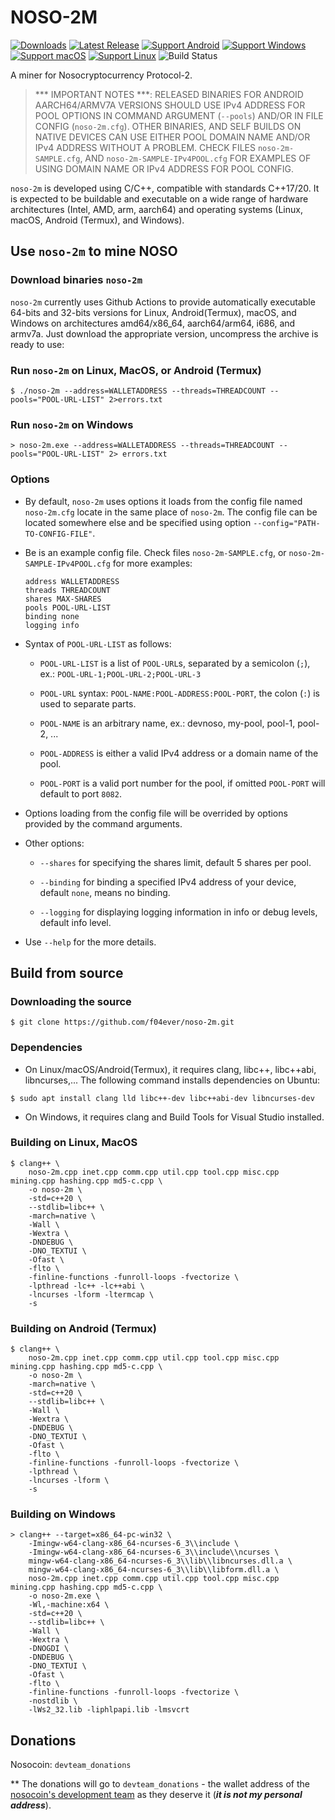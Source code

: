 # NOSO-2M
[![Downloads](https://img.shields.io/github/downloads/f04ever/noso-2m/total)](https://github.com/f04ever/noso-2m/releases)
[![Latest Release](https://img.shields.io/github/v/release/f04ever/noso-2m?label=latest%20release)](https://github.com/f04ever/noso-2m/releases/latest)
[![Support Android](https://img.shields.io/badge/support-Android-blue?logo=Android)](https://github.com/f04ever/noso-2m/releases/latest)
[![Support Windows](https://img.shields.io/badge/support-Windows-blue?logo=Windows)](https://github.com/f04ever/noso-2m/releases/latest)
[![Support macOS](https://img.shields.io/badge/support-macOS-blue?logo=macOS)](https://github.com/f04ever/noso-2m/releases/latest)
[![Support Linux](https://img.shields.io/badge/support-Linux-blue?logo=Linux)](https://github.com/f04ever/noso-2m/releases/latest)
![Build Status](https://github.com/f04ever/noso-2m/actions/workflows/build-release.yml/badge.svg)

A miner for Nosocryptocurrency Protocol-2.

> *** IMPORTANT NOTES ***: RELEASED BINARIES FOR ANDROID AARCH64/ARMV7A VERSIONS SHOULD USE IPv4 ADDRESS FOR POOL OPTIONS IN COMMAND ARGUMENT (`--pools`) AND/OR IN FILE CONFIG (`noso-2m.cfg`). OTHER BINARIES, AND SELF BUILDS ON NATIVE DEVICES CAN USE EITHER POOL DOMAIN NAME AND/OR IPv4 ADDRESS WITHOUT A PROBLEM. CHECK FILES `noso-2m-SAMPLE.cfg`, AND `noso-2m-SAMPLE-IPv4POOL.cfg` FOR
EXAMPLES OF USING DOMAIN NAME OR IPv4 ADDRESS FOR POOL CONFIG.

`noso-2m` is developed using C/C++, compatible with standards C++17/20. It is expected to be buildable and executable on a wide range of hardware architectures (Intel, AMD, arm, aarch64) and operating systems (Linux, macOS, Android (Termux), and Windows).

## Use `noso-2m` to mine NOSO

### Download binaries `noso-2m`

`noso-2m` currently uses Github Actions to provide automatically executable 64-bits and 32-bits versions for Linux, Android(Termux), macOS, and Windows on architectures amd64/x86\_64, aarch64/arm64, i686, and armv7a. Just download the appropriate version, uncompress the archive is ready to use:

### Run `noso-2m` on Linux, MacOS, or Android (Termux)

```console
$ ./noso-2m --address=WALLETADDRESS --threads=THREADCOUNT --pools="POOL-URL-LIST" 2>errors.txt
```

### Run `noso-2m` on Windows

```console
> noso-2m.exe --address=WALLETADDRESS --threads=THREADCOUNT --pools="POOL-URL-LIST" 2> errors.txt
```

### Options

- By default, `noso-2m` uses options it loads from the config file named `noso-2m.cfg` locate in the same place of `noso-2m`. The config file can be located somewhere else and be specified using option `--config="PATH-TO-CONFIG-FILE"`.

- Be is an example config file. Check files `noso-2m-SAMPLE.cfg`, or `noso-2m-SAMPLE-IPv4POOL.cfg` for more examples:

    ```
    address WALLETADDRESS
    threads THREADCOUNT
    shares MAX-SHARES
    pools POOL-URL-LIST
    binding none
    logging info
    ```

- Syntax of `POOL-URL-LIST` as follows:

    - `POOL-URL-LIST` is a list of `POOL-URL`s, separated by a semicolon (`;`), ex.: `POOL-URL-1;POOL-URL-2;POOL-URL-3`

    - `POOL-URL` syntax: `POOL-NAME:POOL-ADDRESS:POOL-PORT`, the colon (`:`) is used to separate parts.

    - `POOL-NAME` is an arbitrary name, ex.: devnoso, my-pool, pool-1, pool-2, ...

    - `POOL-ADDRESS` is either a valid IPv4 address or a domain name of the pool.

    - `POOL-PORT` is a valid port number for the pool, if omitted `POOL-PORT` will default to port `8082`.

- Options loading from the config file will be overrided by options provided by the command arguments.

- Other options:

    - `--shares` for specifying the shares limit, default 5 shares per pool.

    - `--binding` for binding a specified IPv4 address of your device, default `none`, means no binding.

    - `--logging` for displaying logging information in info or debug levels, default info level.

- Use `--help` for the more details.

## Build from source

### Downloading the source

```console
$ git clone https://github.com/f04ever/noso-2m.git
```

### Dependencies

-   On Linux/macOS/Android(Termux), it requires clang, libc++, libc++abi, libncurses,... The following command installs dependencies on Ubuntu:

```console
$ sudo apt install clang lld libc++-dev libc++abi-dev libncurses-dev
```

-   On Windows, it requires clang and Build Tools for Visual Studio installed.

### Building on Linux, MacOS

```console
$ clang++ \
    noso-2m.cpp inet.cpp comm.cpp util.cpp tool.cpp misc.cpp mining.cpp hashing.cpp md5-c.cpp \
    -o noso-2m \
    -std=c++20 \
    --stdlib=libc++ \
	-march=native \
	-Wall \
	-Wextra \
    -DNDEBUG \
    -DNO_TEXTUI \
	-Ofast \
    -flto \
    -finline-functions -funroll-loops -fvectorize \
    -lpthread -lc++ -lc++abi \
    -lncurses -lform -ltermcap \
    -s
```

### Building on Android (Termux)

```console
$ clang++ \
	noso-2m.cpp inet.cpp comm.cpp util.cpp tool.cpp misc.cpp mining.cpp hashing.cpp md5-c.cpp \
	-o noso-2m \
	-march=native \
	-std=c++20 \
	--stdlib=libc++ \
	-Wall \
	-Wextra \
	-DNDEBUG \
	-DNO_TEXTUI \
	-Ofast \
	-flto \
	-finline-functions -funroll-loops -fvectorize \
	-lpthread \
	-lncurses -lform \
	-s
```

### Building on Windows

```console
> clang++ --target=x86_64-pc-win32 \
    -Imingw-w64-clang-x86_64-ncurses-6_3\\include \
    -Imingw-w64-clang-x86_64-ncurses-6_3\\include\\ncurses \
    mingw-w64-clang-x86_64-ncurses-6_3\\lib\\libncurses.dll.a \
    mingw-w64-clang-x86_64-ncurses-6_3\\lib\\libform.dll.a \
    noso-2m.cpp inet.cpp comm.cpp util.cpp tool.cpp misc.cpp mining.cpp hashing.cpp md5-c.cpp \
    -o noso-2m.exe \
    -Wl,-machine:x64 \
    -std=c++20 \
	--stdlib=libc++ \
	-Wall \
	-Wextra \
    -DNOGDI \
    -DNDEBUG \
    -DNO_TEXTUI \
    -Ofast \
	-flto \
	-finline-functions -funroll-loops -fvectorize \
    -nostdlib \
    -lWs2_32.lib -liphlpapi.lib -lmsvcrt
```

## Donations

Nosocoin: `devteam_donations`

** The donations will go to `devteam_donations` - the wallet address of the [nosocoin's development team](https://www.nosocoin.com/) as they deserve it (***it is not my personal address***).
